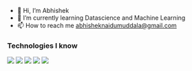 - 👋 Hi, I’m Abhishek
- 🌱 I’m currently learning Datascience and Machine Learning
- 📫 How to reach me abhisheknaidumuddala@gmail.com

### Technologies I know 
![](https://img.shields.io/badge/Code-Java-informational?style=flat&logo=java&logoColor=white&color=9d72ff)
![](https://img.shields.io/badge/Code-Python-informational?style=flat&logo=python&logoColor=white&color=9d72ff)
![](https://img.shields.io/badge/Code-HTML5-informational?style=flat&logo=html5&logoColor=white&color=9d72ff)
![](https://img.shields.io/badge/Tools-PostgreSQL-informational?style=flat&logo=postgresql&logoColor=white&color=9d72ff)
![](https://img.shields.io/badge/Editor-Visual_Studio_Code-informational?style=flat&logo=visual-studio-code&logoColor=white&color=9d72ff)
<!---
abhi230699/abhi230699 is a ✨ special ✨ repository because its `README.md` (this file) appears on your GitHub profile.
You can click the Preview link to take a look at your changes.
--->
